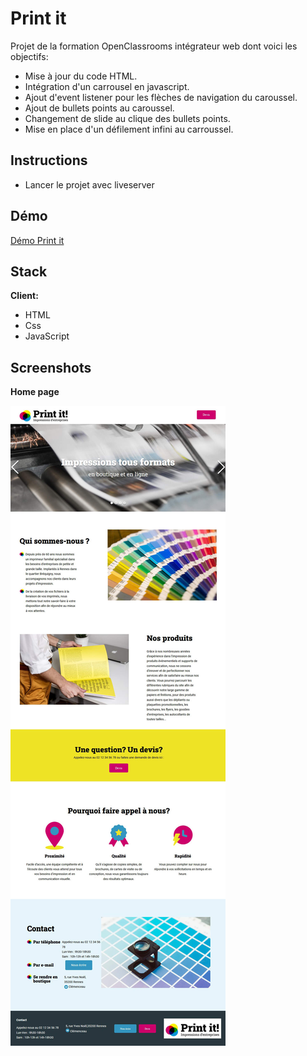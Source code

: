 # Print it

Projet de la formation OpenClassrooms intégrateur web dont voici les objectifs:

- Mise à jour du code HTML.
- Intégration d'un carrousel en javascript.
- Ajout d'event listener pour les flèches de navigation du caroussel.
- Ajout de bullets points au caroussel.
- Changement de slide au clique des bullets points.
- Mise en place d'un défilement infini au carroussel.

## Instructions

- Lancer le projet avec liveserver

## Démo

[Démo Print it](https://yelhie.github.io/Print_it/)

## Stack

**Client:**

- HTML
- Css
- JavaScript

## Screenshots

**Home page**

![Print it home page](https://github.com/Yelhie/Print_it/blob/master/screenshot/printit_2024160855.jpg)
